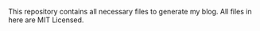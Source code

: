 This repository contains all necessary files to generate my blog. All files in here are MIT Licensed.
